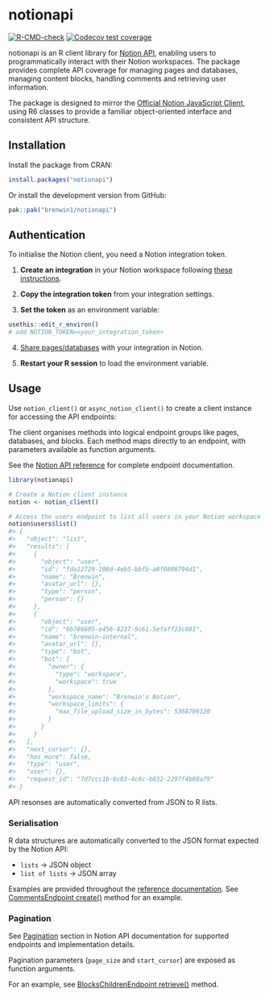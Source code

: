 
<!-- README.md is generated from README.Rmd. Please edit that file -->

# notionapi

<!-- badges: start -->

[![R-CMD-check](https://github.com/brenwin1/notionapi/actions/workflows/R-CMD-check.yaml/badge.svg)](https://github.com/brenwin1/notionapi/actions/workflows/R-CMD-check.yaml)
[![Codecov test
coverage](https://codecov.io/gh/brenwin1/notionapi/graph/badge.svg)](https://app.codecov.io/gh/brenwin1/notionapi)
<!-- badges: end -->

notionapi is an R client library for [Notion
API](https://developers.notion.com/), enabling users to programmatically
interact with their Notion workspaces. The package provides complete API
coverage for managing pages and databases, managing content blocks,
handling comments and retrieving user information.

The package is designed to mirror the [Official Notion JavaScript
Client](https://github.com/makenotion/notion-sdk-js), using R6 classes
to provide a familiar object-oriented interface and consistent API
structure.

## Installation

Install the package from CRAN:

``` r
install.packages("notionapi")
```

Or install the development version from GitHub:

``` r
pak::pak("brenwin1/notionapi")
```

## Authentication

To initialise the Notion client, you need a Notion integration token.

1.  **Create an integration** in your Notion workspace following [these
    instructions](https://developers.notion.com/docs/authorization#internal-integration-auth-flow-set-up).

2.  **Copy the integration token** from your integration settings.

3.  **Set the token** as an environment variable:

``` r
usethis::edit_r_environ()
# add NOTION_TOKEN=<your_integration_token>
```

4.  [Share
    pages/databases](https://developers.notion.com/docs/authorization#integration-permissions)
    with your integration in Notion.

5.  **Restart your R session** to load the environment variable.

## Usage

Use `notion_client()` or `async_notion_client()` to create a client
instance for accessing the API endpoints:

The client organises methods into logical endpoint groups like pages,
databases, and blocks. Each method maps directly to an endpoint, with
parameters available as function arguments.

See the [Notion API
reference](https://developers.notion.com/reference/intro) for complete
endpoint documentation.

``` r
library(notionapi)

# Create a Notion client instance
notion <- notion_client()

# Access the users endpoint to list all users in your Notion workspace
notion$users$list()
#> {
#>   "object": "list",
#>   "results": [
#>     {
#>       "object": "user",
#>       "id": "fda12729-108d-4eb5-bbfb-a8f0886794d1",
#>       "name": "Brenwin",
#>       "avatar_url": {},
#>       "type": "person",
#>       "person": {}
#>     },
#>     {
#>       "object": "user",
#>       "id": "6b786605-e456-4237-9c61-5efaff23c081",
#>       "name": "brenwin-internal",
#>       "avatar_url": {},
#>       "type": "bot",
#>       "bot": {
#>         "owner": {
#>           "type": "workspace",
#>           "workspace": true
#>         },
#>         "workspace_name": "Brenwin's Notion",
#>         "workspace_limits": {
#>           "max_file_upload_size_in_bytes": 5368709120
#>         }
#>       }
#>     }
#>   ],
#>   "next_cursor": {},
#>   "has_more": false,
#>   "type": "user",
#>   "user": {},
#>   "request_id": "7d7ccc1b-6c83-4c6c-b832-2297f4b68a79"
#> }
```

API resonses are automatically converted from JSON to R lists.

### Serialisation

R data structures are automatically converted to the JSON format
expected by the Notion API:

- `lists` → JSON object
- `list of lists` → JSON array

Examples are provided throughout the [reference
documentation](https://brenwin1.github.io/notionapi/reference/index.html).
See [CommentsEndpoint
create()](https://brenwin1.github.io/notionapi/reference/CommentsEndpoint.html#ref-examples)
method for an example.

### Pagination

See
[Pagination](https://developers.notion.com/reference/intro#pagination)
section in Notion API documentation for supported endpoints and
implementation details.

Pagination parameters (`page_size` and `start_cursor`) are exposed as
function arguments.

For an example, see [BlocksChildrenEndpoint
retrieve()](https://brenwin1.github.io/notionapi/reference/BlocksChildrenEndpoint.html#ref-examples)
method.
